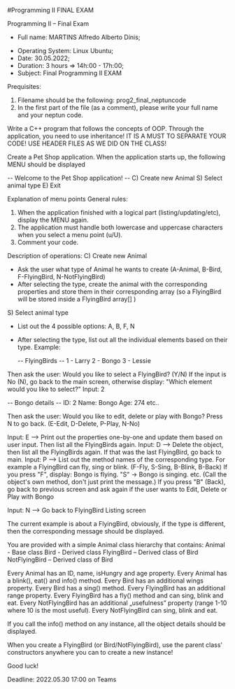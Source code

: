 #Programming II FINAL EXAM

Programming II – Final Exam

 * Full name: MARTINS Alfredo Alberto Dínis;
 <!--- Neptun-code: WFC6P3; --->
 * Operating System: Linux Ubuntu;
 * Date: 30.05.2022;
 * Duration: 3 hours => 14h:00 - 17h:00;
 * Subject: Final Programming II EXAM

Prequisites:
1) Filename should be the following:	prog2_final_neptuncode
2) In the first part of the file (as a comment), please write your full name and your neptun code.

Write a C++ program that follows the concepts of OOP.
Through the application, you need to use inheritance!
IT IS A MUST TO SEPARATE YOUR CODE! USE HEADER FILES AS WE DID ON THE CLASS!


Create a Pet Shop application.
When the application starts up, the following MENU should be displayed

  -- Welcome to the Pet Shop application! --
  C) Create new Animal
  S) Select animal type
  E) Exit


Explanation of menu points
General rules: 
1) When the application finished with a logical part (listing/updating/etc), display the MENU again.
2) The application must handle both lowercase and uppercase characters when you select a menu point (u/U).
3) Comment your code.


Description of operations:
C) Create new Animal
- Ask the user what type of Animal he wants to create (A-Animal, B-Bird, F-FlyingBird, N-NotFlyingBird)
- After selecting the type, create the animal with the corresponding properties and store them in their corresponding array (so a FlyingBird will be stored inside a FlyingBird array[] )

S) Select animal type
- List out the 4 possible options: A, B, F, N
- After selecting the type, list out all the individual elements based on their type. Example:

  -- FlyingBirds --
   1 - Larry
   2 - Bongo
   3 - Lessie
   
Then ask the user: Would you like to select a FlyingBird? (Y/N)
If the input is No (N), go back to the main screen, otherwise display: "Which element would you like to select?"
Input: 2

  -- Bongo details --
  ID: 2
  Name: Bongo
  Age: 274
  etc..


Then ask the user: Would you like to edit, delete or play with Bongo? Press N to go back. (E-Edit, D-Delete, P-Play, N-No)

Input: E  --> Print out the properties one-by-one and update them based on user input. Then list all the FlyingBirds again.
Input: D  --> Delete the object, then list all the FlyingBirds again. If that was the last FlyingBird, go back to main.
Input: P  --> List out the method names of the corresponding type. For example a FlyingBird can fly, sing or blink. (F-Fly, S-Sing, B-Blink, B-Back)
              If you press "F", display: Bongo is flying. "S" -> Bongo is singing. etc. (Call the object's own method, don't just print the message.)
              If you press "B" (Back), go back to previous screen and ask again if the user wants to Edit, Delete or Play with Bongo

Input: N  --> Go back to FlyingBird Listing screen 

The current example is about a FlyingBird, obviously, if the type is different, then the corresponding message should be displayed.


You are provided with a simple Animal class hierarchy that contains:
Animal - Base class
Bird - Derived class
FlyingBird – Derived class of Bird
NotFlyingBird – Derived class of Bird

Every Animal has an ID, name, isHungry and age property.
Every Animal has a blink(), eat() and info() method.
Every Bird has an additional wings property.
Every Bird has a sing() method.
Every FlyingBird has an additional range property.
Every FlyingBird has a fly() method and can sing, blink and eat.
Every NotFlyingBird has an additional „usefulness” property (range 1-10 where 10 is the most useful).
Every NotFlyingBird can sing, blink and eat.

If you call the info() method on any instance, all the object details should be displayed.

When you create a FlyingBird (or Bird/NotFlyingBird), use the parent class’ constructors anywhere you can to create a new instance!

Good luck!

Deadline: 2022.05.30  17:00 on Teams 
